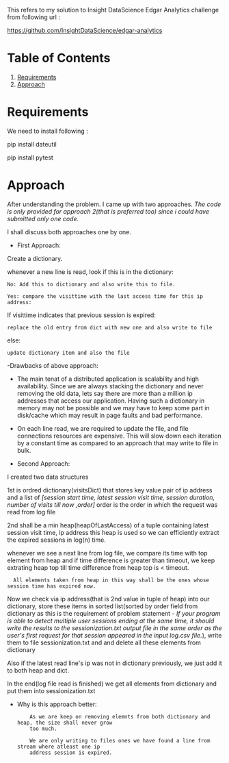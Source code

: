 This refers to my solution to Insight DataScience Edgar Analytics challenge from following url : 

https://github.com/InsightDataScience/edgar-analytics



# Table of Contents
1. [Requirements](README.md#Requirements)
2. [Approach](README.md#Approach)

# Requirements

We need to install following :

pip install dateutil
 
pip install pytest

# Approach

After understanding the problem. I came up with two approaches.
_The code is only provided for approach 2(that is preferred too) since i could have submitted only one code._

I shall discuss both approaches one by one.

- First Approach:

Create a dictionary.

whenever a new line is read, look if this is in the dictionary:
 
    No: Add this to dictionary and also write this to file.
 
    Yes: compare the visittime with the last access time for this ip address:
 
  If visittime indicates that previous session is expired:
  
    replace the old entry from dict with new one and also write to file
   
  else:
    
    update dictionary item and also the file
    

  -Drawbacks of above approach:
   
   + The main tenat of a distributed application is scalability and high availability. Since we are always stacking the dictionary and never removing the old data, lets say there are more than a million ip addresses that access our application. Having such a dictionary in memory may not be possible and we may have to keep some part in disk/cache which may result in page faults and bad performance.

   + On each line read, we are required to update the file, and file connections resources are expensive. This will slow down each iteration by a constant time as compared to an approach that may write to file in bulk.



- Second Approach:

I created two data structures

1st is  ordred dictionary(visitsDict) that stores key value pair of ip address and a list of _[session start time, latest session visit time, session duration, number of visits till now ,order]_ 
order is the order in which the request was read from log file

2nd shall be a min heap(heapOfLastAccess) of a tuple containing latest session visit time, ip address
this heap is used so we can efficiently extract the expired sessions in log(n) time.

whenever we see a next line from log file, we compare its time with top element from heap and if time difference is greater than timeout, we keep extrating heap top till time difference from heap top is < timeout. 

      All elements taken from heap in this way shall be the ones whose session time has expired now.

Now we check via ip address(that is 2nd value in tuple of heap) into our dictionary, store these items in sorted list(sorted by order field from dictionary as this is the requirement of problem statement -  _If your program is able to detect multiple user sessions ending at the same time, it should write the results to the sessionization.txt output file in the same order as the user's first request for that session appeared in the input log.csv file._), 
write them to file sessionization.txt and and delete all these elements from dictionary

Also if the latest read line's ip was not in dictionary previously, we just add it to both heap and dict.

In the end(log file read is finished) we get all elements from dictionary and put them into sessionization.txt


* Why is this approach better:
          
          As we are keep on removing elemnts from both dictionary and heap, the size shall never grow 
          too much.
          
          We are only writing to files ones we have found a line from stream where atleast one ip 
          address session is expired.
        




